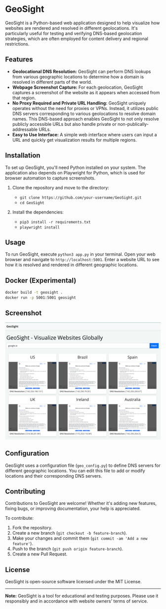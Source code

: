 # GeoSight

GeoSight is a Python-based web application designed to help visualize how websites are rendered and resolved in different geolocations. It's particularly useful for testing and verifying DNS-based geolocation strategies, which are often employed for content delivery and regional restrictions.

## Features

- **Geolocational DNS Resolution:** GeoSight can perform DNS lookups from various geographic locations to determine how a domain is resolved in different parts of the world.
- **Webpage Screenshot Capture:** For each geolocation, GeoSight captures a screenshot of the website as it appears when accessed from that region.
- **No Proxy Required and Private URL Handling:** GeoSight uniquely operates without the need for proxies or VPNs. Instead, it utilizes public DNS servers corresponding to various geolocations to resolve domain names. This DNS-based approach enables GeoSight to not only resolve publicly accessible URLs but also handle private or non-publically-addressable URLs.
- **Easy to Use Interface:** A simple web interface where users can input a URL and quickly get visualization results for multiple regions.

## Installation

To set up GeoSight, you'll need Python installed on your system. The application also depends on Playwright for Python, which is used for browser automation to capture screenshots.

1. Clone the repository and move to the directory:
   - `git clone https://github.com/your-username/GeoSight.git`
   - `cd GeoSight`

2. Install the dependencies:
   - `pip3 install -r requirements.txt`
   - `playwright install`

## Usage

To run GeoSight, execute `python3 app.py` in your terminal. Open your web browser and navigate to `http://localhost:5001`. Enter a website URL to see how it is resolved and rendered in different geographic locations.

## Docker (Experimental)

```bash
docker build -t geosight .
docker run -p 5001:5001 geosight
```


## Screenshot

![GeoSight Screenshot](geosight.png)

## Configuration

GeoSight uses a configuration file (`geo_config.py`) to define DNS servers for different geographic locations. You can edit this file to add or modify locations and their corresponding DNS servers.

## Contributing

Contributions to GeoSight are welcome! Whether it's adding new features, fixing bugs, or improving documentation, your help is appreciated.

To contribute:
1. Fork the repository.
2. Create a new branch (`git checkout -b feature-branch`).
3. Make your changes and commit them (`git commit -am 'Add a new feature'`).
4. Push to the branch (`git push origin feature-branch`).
5. Create a new Pull Request.

## License

GeoSight is open-source software licensed under the MIT License.

---

**Note:** GeoSight is a tool for educational and testing purposes. Please use it responsibly and in accordance with website owners' terms of service.
